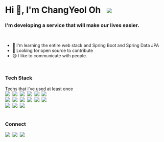 <h1>Hi 👋, I'm ChangYeol Oh &nbsp;  
    <a href="https://hits.seeyoufarm.com">
    <img src="https://hits.seeyoufarm.com/api/count/incr/badge.svg?url=https%3A%2F%2Fgithub.com%2Fohchangyeol&count_bg=%237FB5D1&title_bg=%23A9B7BE&icon=github.svg&icon_color=%23E7E7E7&title=hits&edge_flat=false"/></a>
</h1>

### I'm developing a service that will make our lives easier.

<br>

- 🌱 I'm learning the entire web stack and Spring Boot and Spring Data JPA
- 🤔 Looking for open source to contribute
- 😄 I like to communicate with people.


<br/>

<h3>Tech Stack</h3>
Techs that I've used at least once


<div>
    <img src="https://img.shields.io/badge/HTML-E34F26?style=flat&logo=HTML5&logoColor=white"/></a>&nbsp;
    <img src="https://img.shields.io/badge/Javascript-ffb13b?style=flat&logo=javascript&logoColor=white"/></a>&nbsp;
    <img src="https://img.shields.io/badge/css-1572B6?style=flat&logo=css3&logoColor=white"/></a>&nbsp;
    <img src="https://img.shields.io/badge/React-61DAFB?style=flat&logo=React&logoColor=white"/></a>&nbsp;
    <img src="https://img.shields.io/badge/bootstrap-7952B3?style=flat&logo=bootstrap&logoColor=white"/></a>&nbsp;
    <img src="https://img.shields.io/badge/Sass-CC6699?style=flat&logo=Sass&logoColor=white"/></a>&nbsp;
    <br>
    <img src="https://img.shields.io/badge/Java-007396?style=flat&logo=Java&logoColor=white"/></a>&nbsp;
    <img src="https://img.shields.io/badge/C%23-239120?style=flat&logo=C%2B%2B&logoColor=white"/></a>&nbsp;
    <img src="https://img.shields.io/badge/Spring-6DB33F?style=flat&logo=Spring&logoColor=white"/></a>&nbsp;
    <img src="https://img.shields.io/badge/Unity-FFFFFF?style=flat&logo=Unity&logoColor=2D2D2D"/></a>&nbsp;
    <img src="https://img.shields.io/badge/node.js-339933?style=flat&logo=node.js&logoColor=white"/></a>&nbsp;
    <img src="https://img.shields.io/badge/Express-000000?style=flat&logo=Express&logoColor=white"/></a>&nbsp;
    <br>
    <img src="https://img.shields.io/badge/mongoDB-47A248?style=flat&logo=mongoDB&logoColor=white"/></a>&nbsp;
    <img src="https://img.shields.io/badge/oracle-F80000?style=flat&logo=oracle&logoColor=white"/></a>&nbsp;
    <img src="https://img.shields.io/badge/MySQL-4479A1?style=flat&logo=MySQL&logoColor=white"/></a>
</div>

<br/>
<h3>Connect</h3>
<div>
    <a href="https://www.facebook.com/profile.php?id=100008649183778"><img src="https://img.shields.io/badge/Facebook-1877F2?style=flat&logo=Facebook&logoColor=white&link=https://www.facebook.com/profile.php?id=100008649183778"/></a>&nbsp;
    <a href="mailto:cy950315@naver.com"><img src="https://img.shields.io/badge/Gmail-d14836?style=flat&logo=Gmail&logoColor=white&link=cy950315@naver.com"/></a>&nbsp;
    <a href="https://www.instagram.com/o.cha_ng/"><img src="https://img.shields.io/badge/Instagram-E4405F?style=flat&logo=Instagram&logoColor=white&link=https://www.instagram.com/o.cha_ng/"/></a>
</div>

